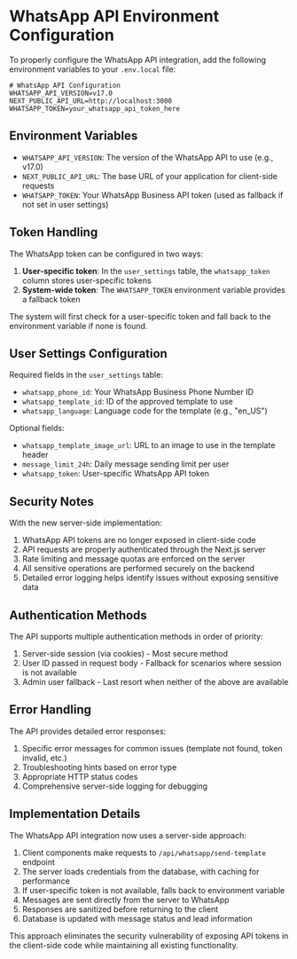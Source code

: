 # WhatsApp API Environment Configuration

To properly configure the WhatsApp API integration, add the following environment variables to your `.env.local` file:

```
# WhatsApp API Configuration
WHATSAPP_API_VERSION=v17.0
NEXT_PUBLIC_API_URL=http://localhost:3000
WHATSAPP_TOKEN=your_whatsapp_api_token_here
```

## Environment Variables

- `WHATSAPP_API_VERSION`: The version of the WhatsApp API to use (e.g., v17.0)
- `NEXT_PUBLIC_API_URL`: The base URL of your application for client-side requests
- `WHATSAPP_TOKEN`: Your WhatsApp Business API token (used as fallback if not set in user settings)

## Token Handling

The WhatsApp token can be configured in two ways:

1. **User-specific token**: In the `user_settings` table, the `whatsapp_token` column stores user-specific tokens
2. **System-wide token**: The `WHATSAPP_TOKEN` environment variable provides a fallback token

The system will first check for a user-specific token and fall back to the environment variable if none is found.

## User Settings Configuration

Required fields in the `user_settings` table:

- `whatsapp_phone_id`: Your WhatsApp Business Phone Number ID
- `whatsapp_template_id`: ID of the approved template to use
- `whatsapp_language`: Language code for the template (e.g., "en_US")

Optional fields:

- `whatsapp_template_image_url`: URL to an image to use in the template header
- `message_limit_24h`: Daily message sending limit per user
- `whatsapp_token`: User-specific WhatsApp API token

## Security Notes

With the new server-side implementation:

1. WhatsApp API tokens are no longer exposed in client-side code
2. API requests are properly authenticated through the Next.js server
3. Rate limiting and message quotas are enforced on the server
4. All sensitive operations are performed securely on the backend
5. Detailed error logging helps identify issues without exposing sensitive data

## Authentication Methods

The API supports multiple authentication methods in order of priority:

1. Server-side session (via cookies) - Most secure method
2. User ID passed in request body - Fallback for scenarios where session is not available
3. Admin user fallback - Last resort when neither of the above are available

## Error Handling

The API provides detailed error responses:

1. Specific error messages for common issues (template not found, token invalid, etc.)
2. Troubleshooting hints based on error type
3. Appropriate HTTP status codes
4. Comprehensive server-side logging for debugging

## Implementation Details

The WhatsApp API integration now uses a server-side approach:

1. Client components make requests to `/api/whatsapp/send-template` endpoint
2. The server loads credentials from the database, with caching for performance
3. If user-specific token is not available, falls back to environment variable
4. Messages are sent directly from the server to WhatsApp
5. Responses are sanitized before returning to the client
6. Database is updated with message status and lead information

This approach eliminates the security vulnerability of exposing API tokens in the client-side code while maintaining all existing functionality. 